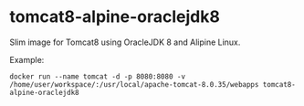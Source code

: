# tomcat8-alpine-oraclejdk8

Slim image for Tomcat8 using OracleJDK 8 and Alipine Linux.

Example:
```
docker run --name tomcat -d -p 8080:8080 -v /home/user/workspace/:/usr/local/apache-tomcat-8.0.35/webapps tomcat8-alpine-oraclejdk8
```
